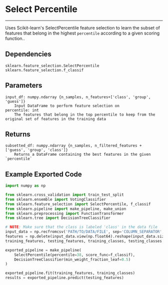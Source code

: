 # Select Percentile
* * *

Uses Scikit-learn's SelectPercentile feature selection to learn the subset of features that belong in the highest `percentile` according to a given scoring function..

## Dependencies
    sklearn.feature_selection.SelectPercentile
    sklearn.feature_selection.f_classif


Parameters
----------
    input_df: numpy.ndarray {n_samples, n_features+['class', 'group', 'guess']}
        Input DataFrame to perform feature selection on
    percentile: int
        The features that belong in the top percentile to keep from the original set of features in the training data

Returns
-------
    subsetted_df: numpy.ndarray {n_samples, n_filtered_features + ['guess', 'group', 'class']}
        Returns a DataFrame containing the best features in the given `percentile`

Example Exported Code
---------------------

```Python
import numpy as np

from sklearn.cross_validation import train_test_split
from sklearn.ensemble import VotingClassifier
from sklearn.feature_selection import SelectPercentile, f_classif
from sklearn.pipeline import make_pipeline, make_union
from sklearn.preprocessing import FunctionTransformer
from sklearn.tree import DecisionTreeClassifier

# NOTE: Make sure that the class is labeled 'class' in the data file
input_data = np.recfromcsv('PATH/TO/DATA/FILE', sep='COLUMN_SEPARATOR', dtype=np.float64)
features = np.delete(input_data.view(np.float64).reshape(input_data.size, -1), input_data.dtype.names.index('class'), axis=1)
training_features, testing_features, training_classes, testing_classes =     train_test_split(features, tpot_data['class'], random_state=42)

exported_pipeline = make_pipeline(
    SelectPercentile(percentile=38, score_func=f_classif),
    DecisionTreeClassifier(min_weight_fraction_leaf=0.5)
)

exported_pipeline.fit(training_features, training_classes)
results = exported_pipeline.predict(testing_features)

```
